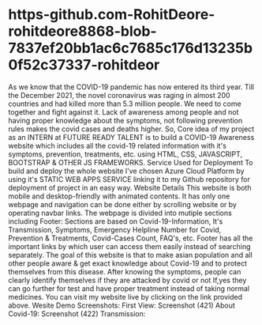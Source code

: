 # https-github.com-RohitDeore-rohitdeore8868-blob-7837ef20bb1ac6c7685c176d13235b0f52c37337-rohitdeor
As we know that the COVID-19 pandemic has now entered its third year. Till the December 2021, the novel coronavirus was raging in almost 200 countries and had killed more than 5.3 million people. We need to come together and fight against it. Lack of awareness among people and not having proper knowledge about the symptoms, not following prevention rules makes the covid cases and deaths higher. So, Core idea of my project as an INTERN at FUTURE READY TALENT is to build a COVID-19 Awareness website which includes all the covid-19 related information with it's symptoms, prevention, treatments, etc. using HTML, CSS, JAVASCRIPT, BOOTSTRAP &amp; OTHER JS FRAMEWORKS.  Service Used for Deployment To build and deploy the whole website I've chosen Azure Cloud Platform by using it's STATIC WEB APPS SERVICE linking it to my Github repository for deployment of project in an easy way.  Website Details This website is both mobile and desktop-friendly with animated contents. It has only one webpage and navigation can be done either by scrolling website or by operating navbar links. The webpage is divided into mutiple sections including Footer:  Sections are based on Covid-19-Information, It's Transmission, Symptoms, Emergency Helpline Number for Covid, Prevention &amp; Treatments, Covid-Cases Count, FAQ's, etc. Footer has all the important links by which user can access them easily instead of searching separately. The goal of this website is that to make asian population and all other people aware &amp; get exact knowledge about Covid-19 and to protect themselves from this disease. After knowing the symptoms, people can clearly identify themselves if they are attacked by covid or not If,yes they can go further for test and have proper treatment instead of taking normal medicines.  You can visit my website live by clicking on the link provided above.  Wesite Demo Screenshots: First View: Screenshot (421)  About Covid-19: Screenshot (422)  Transmission:
